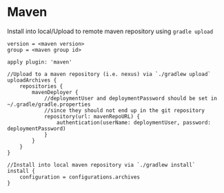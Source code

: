 Maven
=====
Install into local/Upload to remote maven repository using `gradle upload`

    version = <maven version>
    group = <maven group id>

    apply plugin: 'maven'

    //Upload to a maven repository (i.e. nexus) via `./gradlew upload`
    uploadArchives {
        repositories {
            mavenDeployer {
                //deploymentUser and deploymentPassword should be set in ~/.gradle/gradle.properties
                //since they should not end up in the git repository
                repository(url: mavenRepoURL) {
                    authentication(userName: deploymentUser, password: deploymentPassword)
                }
            }
        }
    }

    //Install into local maven repository via `./gradlew install`
    install {
        configuration = configurations.archives
    }
    
